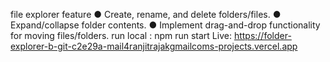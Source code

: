 file explorer
feature
● Create, rename, and delete folders/files. 
● Expand/collapse folder contents. 
● Implement drag-and-drop functionality for moving files/folders. 
run local : npm run start
Live: https://folder-explorer-b-git-c2e29a-mail4ranjitrajakgmailcoms-projects.vercel.app

